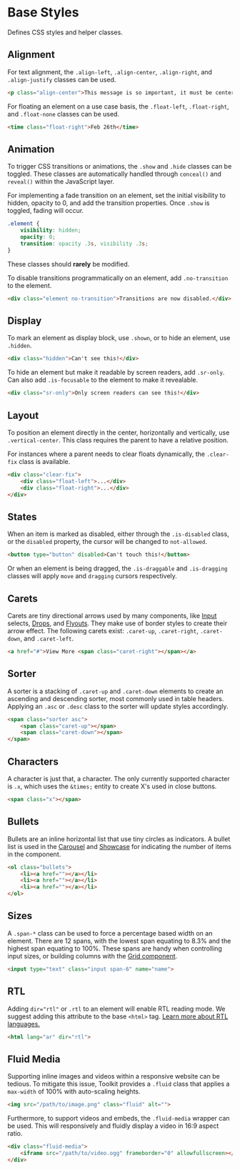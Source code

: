 # Base Styles #

Defines CSS styles and helper classes.

## Alignment ##

For text alignment, the `.align-left`, `.align-center`, `.align-right`, and `.align-justify` classes can be used.

```html
<p class="align-center">This message is so important, it must be centered!</p>
```

For floating an element on a use case basis, the `.float-left`, `.float-right`, and `.float-none` classes can be used.

```html
<time class="float-right">Feb 26th</time>
```

## Animation ##

To trigger CSS transitions or animations, the `.show` and `.hide` classes can be toggled. These classes are automatically handled through `conceal()` and `reveal()` within the JavaScript layer.

For implementing a fade transition on an element, set the initial visibility to hidden, opacity to 0, and add the transition properties. Once `.show` is toggled, fading will occur.

```css
.element {
    visibility: hidden;
    opacity: 0;
    transition: opacity .3s, visibility .3s;
}
```

<div class="notice is-warning">
    These classes should <b>rarely</b> be modified.
</div>

To disable transitions programmatically on an element, add `.no-transition` to the element.

```html
<div class="element no-transition">Transitions are now disabled.</div>
```

## Display ##

To mark an element as display block, use `.shown`, or to hide an element, use `.hidden`.

```html
<div class="hidden">Can't see this!</div>
```

To hide an element but make it readable by screen readers, add `.sr-only`. Can also add `.is-focusable` to the element to make it revealable.

```html
<div class="sr-only">Only screen readers can see this!</div>
```

## Layout ##

To position an element directly in the center, horizontally and vertically, use `.vertical-center`. This class requires the parent to have a relative position.

For instances where a parent needs to clear floats dynamically, the `.clear-fix` class is available.

```html
<div class="clear-fix">
    <div class="float-left">...</div>
    <div class="float-right">...</div>
</div>
```

## States ##

When an item is marked as disabled, either through the `.is-disabled` class, or the `disabled` property, the cursor will be changed to `not-allowed`.

```html
<button type="button" disabled>Can't touch this!</button>
```

Or when an element is being dragged, the `.is-draggable` and `.is-dragging` classes will apply `move` and `dragging` cursors respectively.

## Carets ##

Carets are tiny directional arrows used by many components, like [Input](../../components/input.md) selects, [Drops](../../components/drop.md), and [Flyouts](../../components/flyout.md). They make use of border styles to create their arrow effect. The following carets exist: `.caret-up`, `.caret-right`, `.caret-down`, and `.caret-left`.

```html
<a href="#">View More <span class="caret-right"></span></a>
```

## Sorter ##

A sorter is a stacking of `.caret-up` and `.caret-down` elements to create an ascending and descending sorter, most commonly used in table headers. Applying an `.asc` or `.desc` class to the sorter will update styles accordingly.

```html
<span class="sorter asc">
    <span class="caret-up"></span>
    <span class="caret-down"></span>
</span>
```

## Characters ##

A character is just that, a character. The only currently supported character is `.x`, which uses the `&times;` entity to create X's used in close buttons.

```html
<span class="x"></span>
```

## Bullets ##

Bullets are an inline horizontal list that use tiny circles as indicators. A bullet list is used in the [Carousel](../../components/carousel.md) and [Showcase](../../components/showcase.md) for indicating the number of items in the component.

```html
<ol class="bullets">
    <li><a href=""></a></li>
    <li><a href=""></a></li>
    <li><a href=""></a></li>
</ol>
```

## Sizes ##

A `.span-*` class can be used to force a percentage based width on an element. There are 12 spans, with the lowest span equating to 8.3% and the highest span equating to 100%. These spans are handy when controlling input sizes, or building columns with the [Grid component](../../components/grid.md).

```html
<input type="text" class="input span-6" name="name">
```

## RTL ##

Adding `dir="rtl"` or `.rtl` to an element will enable RTL reading mode. We suggest adding this attribute to the base `<html>` tag. [Learn more about RTL languages.](../rtl.md)

```html
<html lang="ar" dir="rtl">
```

## Fluid Media ##

Supporting inline images and videos within a responsive website can be tedious. To mitigate this issue, Toolkit provides a `.fluid` class that applies a `max-width` of 100% with auto-scaling heights.

```html
<img src="/path/to/image.png" class="fluid" alt="">
```

Furthermore, to support videos and embeds, the `.fluid-media` wrapper can be used. This will responsively and fluidly display a video in 16:9 aspect ratio.

```html
<div class="fluid-media">
    <iframe src="/path/to/video.ogg" frameborder="0" allowfullscreen></iframe>
</div>
```
